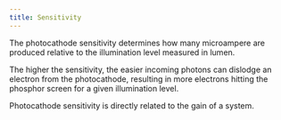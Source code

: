 ```yaml
---
title: Sensitivity
---
```


The photocathode sensitivity determines how many microampere are produced relative to the illumination level measured in lumen.

The higher the sensitivity, the easier incoming photons can dislodge an electron from the photocathode,
resulting in more electrons hitting the phosphor screen for a given illumination level.

Photocathode sensitivity is directly related to the gain of a system.